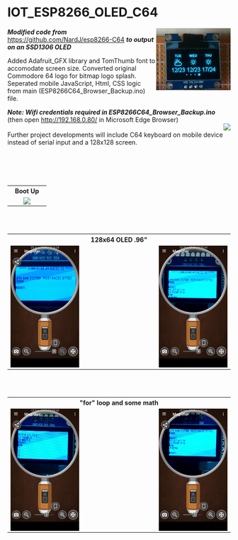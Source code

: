 # IOT_ESP8266_OLED_C64

<img src="https://github.com/iluso-6/IOT_ESP8266_OLED_C64/blob/master/screenshots/oled.jpg?raw=true" height="140px" align="right"/>


***Modified code from*** https://github.com/NardJ/esp8266-C64 ***to output on an SSD1306 OLED***

Added Adafruit_GFX library and TomThumb font to accomodate screen size. Converted original Commodore 64 logo for bitmap logo splash.
<br>
Seperated mobile JavaScript, Html, CSS logic from main (ESP8266C64_Browser_Backup.ino) file.


***Note: Wifi credentials required in ESP8266C64_Browser_Backup.ino*** (then open http://192.168.0.80/ in Microsoft Edge Browser)
<br>
<img src="https://upload.wikimedia.org/wikipedia/commons/4/48/C64_startup_animiert.gif?raw=true" height="140px" align="right"/>
<br>
Further project developments will include C64 keyboard on mobile device instead of serial input and a 128x128 screen.

<table>
	<th colspan="3">Boot Up</th>
  <tr>
    <td width="33%"></td>
    <td> <img src="https://github.com/iluso-6/IOT_ESP8266_OLED_C64/blob/master/screenshots/stable.gif?raw=true" align="right"/>
    <td width="33%"></td>
    </td>

<br><br>

  </tr>
  
</table>

<table>
	<th colspan="3">128x64 OLED .96"</th>
  <tr>
    <td><img src="https://github.com/iluso-6/IOT_ESP8266_OLED_C64/blob/master/screenshots/clean.jpeg?raw=true" align="left"/></td>
    <td width="33%"></td>
    <td> <img src="https://github.com/iluso-6/IOT_ESP8266_OLED_C64/blob/master/screenshots/code.jpeg?raw=true" align="right"/>
    </td>

<br><br>

  </tr>
  
</table>



<table>
	<th colspan="3">"for" loop and some math</th>
  <tr>
    <td><img src="https://github.com/iluso-6/IOT_ESP8266_OLED_C64/blob/master/screenshots/FOR_LOOP.jpeg?raw=true" align="left"/></td>
    <td width="33%"></td>
    <td> <img src="https://github.com/iluso-6/IOT_ESP8266_OLED_C64/blob/master/screenshots/code_2.jpeg?raw=true" align="right"/>
    </td>

<br><br>

  </tr>
  
</table>

